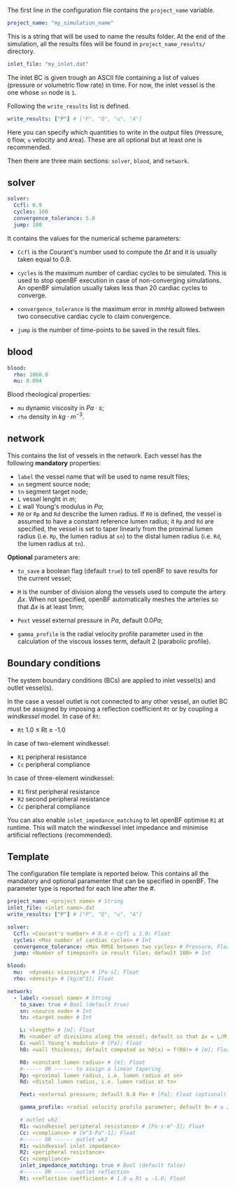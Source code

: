 The first line in the configuration file contains the `project_name` variable. 


```yaml
project_name: "my_simulation_name"
```

This is a string that will be used to name the results folder. At the end of the simulation, all the results files will be found in `project_name_results/` directory.

```yaml
inlet_file: "my_inlet.dat"
```

The inlet BC is given trough an ASCII file containing a list of values (pressure or volumetric flow rate) in time. For now, the inlet vessel is the one whose `sn` node is `1`.

Following the `write_results` list is defined.

```yaml
write_results: ["P"] # ["P", "Q", "u", "A"]
```

Here you can specify which quantities to write in the output files (`P`ressure, `Q` flow, `u` velocity and `A`rea). These are all optional but at least one is recommended.

Then there are three main sections: `solver`, `blood`, and `network`.

## solver

```yaml
solver:
  Ccfl: 0.9
  cycles: 100
  convergence_tolerance: 5.0
  jump: 100
```

It contains the values for the numerical scheme parameters:

- `Ccfl` is the Courant's number used to compute the $\Delta t$ and it is usually taken equal to $0.9$.

- `cycles` is the maximum number of cardiac cycles to be simulated. This is used to stop openBF execution in case of non-converging simulations. An openBF simulation usually takes less than 20 cardiac cycles to converge.

- `convergence_tolerance` is the maximum error in $mmHg$ allowed between two consecutive cardiac cycle to claim convergence.

- `jump` is the number of time-points to be saved in the result files.

## blood

```yaml
blood:
  rho: 1060.0
  mu: 0.004
```

Blood rheological properties:

- `mu` dynamic viscosity in $Pa \cdot s$;
- `rho` density in $kg \cdot m^{-3}$.

## network

This contains the list of vessels in the network. Each vessel has the following __mandatory__ properties:

- `label` the vessel name that will be used to name result files;
- `sn` segment source node;
- `tn` segment target node;
- `L` vessel lenght in $m$;
- `E` wall Young's modulus in $Pa$;
- `R0` or `Rp` and `Rd` describe the lumen radius. If `R0` is defined, the vessel is assumed to have a constant reference lumen radius; it `Rp` and `Rd` are specified, the vessel is set to taper linearly from the proximal lumen radius (i.e. `Rp`, the lumen radius at `sn`) to the distal lumen radius (i.e. `Rd`, the lumen radius at `tn`).

__Optional__ parameters are:

- `to_save` a boolean flag (default `true`) to tell openBF to save results for the current vessel;

- `M` is the number of division along the vessels used to compute the artery $\Delta x$. When not specified, openBF automatically meshes the arteries so that $\Delta x$ is at least $1 mm$;

- `Pext` vessel external pressure in $Pa$, default $0.0 Pa$;

- `gamma_profile` is the radial velocity profile parameter used in the calculation of the viscous losses term, default $2$ (parabolic profile).


## Boundary conditions

The system boundary conditions (BCs) are applied to inlet vessel(s) and outlet vessel(s).

In the case a vessel outlet is not connected to any other vessel, an outlet BC must be assigned by imposing a reflection coefficient `Rt` or by coupling a _windkessel_ model. In case of `Rt`:

- `Rt` 1.0 ≤ Rt ≥ -1.0

In case of two-element windkessel:
- `R1` peripheral resistance
- `Cc` peripheral compliance

In case of three-element windkessel:
- `R1` first peripheral resistance
- `R2` second peripheral resistance
- `Cc` peripheral compliance

You can also enable `inlet_impedance_matching` to let openBF optimise `R1` at runtime. This will match the windkessel inlet impedance and minimise artificial reflections (recommended).

## Template

The configuration file template is reported below. This contains all the mandatory and optional paramenter that can be specified in openBF. The parameter type is reported for each line after the #.

```yml
project_name: <project name> # String
inlet_file: <inlet name>.dat
write_results: ["P"] # ["P", "Q", "u", "A"]

solver:
  Ccfl: <Courant's number> # 0.0 < Ccfl ≤ 1.0; Float
  cycles: <Max number of cardiac cycles> # Int
  convergence_tolerance: <Max RMSE between two cycles> # Pressure, Float
  jump: <Number of timepoints in result files; default 100> # Int

blood:
  mu:  <dynamic viscosity> # [Pa⋅s]; Float
  rho: <density> # [kg/m^3]; Float

network:
  - label: <vessel name> # String
    to_save: true # Bool (default true)
    sn: <source node> # Int
    tn: <target node> # Int

    L: <length> # [m]; Float
    M: <number of divisions along the vessel; default so that Δx = L/M = 1.0mm; minimum M=5> # Int (optional)
    E: <wall Young's modulus> # [Pa]; Float
    h0: <wall thickness; default computed as h0(x) = f(R0)> # [m]; Float (optional)

    R0: <constant lumen radius> # [m]; Float
    #------ OR ------ to assign a linear tapering
    Rp: <proximal lumen radius, i.e. lumen radius at sn>
    Rd: <distal lumen radius, i.e. lumen radius at tn>

    Pext: <external pressure; default 0.0 Pa> # [Pa]; Float (optional)

    gamma_profile: <radial velocity profile parameter; default 9> # ≥ 2.0; Float

    # outlet wk2
    R1: <windkessel peripheral resistance> # [Pa⋅s⋅m^-3]; Float
    Cc: <compliance> # [m^3⋅Pa^-1]; Float
    #------ OR ------ outlet wk3
    R1: <windkessel inlet impedance>
    R2: <peripheral resistance>
    Cc: <compliance>
    inlet_impedance_matching: true # Bool (default false)
    #------ OR ------ outlet reflection
    Rt: <reflection coefficient> # 1.0 ≤ Rt ≥ -1.0; Float
```
